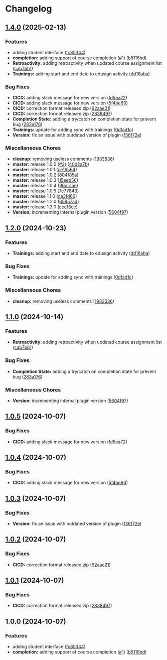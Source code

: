 # Changelog

## [1.4.0](https://github.com/Edusign/moodle-mod_edusign/compare/v1.3.0...v1.4.0) (2025-02-13)


### Features

* adding student interface ([fc85344](https://github.com/Edusign/moodle-mod_edusign/commit/fc853448ba931a8ba7ab515fe0b18d2cfb77e84a))
* **completion:** adding support of course completion ([#1](https://github.com/Edusign/moodle-mod_edusign/issues/1)) ([b5116bd](https://github.com/Edusign/moodle-mod_edusign/commit/b5116bdc9c6e3ab9c2aa89a92104976ba1cfcc53))
* **Retroactivity:** adding retroactivity when updated course assignment list ([cab7bb1](https://github.com/Edusign/moodle-mod_edusign/commit/cab7bb130a74e0458525ba182c2341debaadaa73))
* **Trainings:** adding start and end date to edusign activity ([dd16aba](https://github.com/Edusign/moodle-mod_edusign/commit/dd16abaac023660c8527a4f7ce2f891e6d453594))


### Bug Fixes

* **CICD:** adding slack message for new version ([fd5ea72](https://github.com/Edusign/moodle-mod_edusign/commit/fd5ea72f70f70189f91e1643dae90555ebb23fdc))
* **CICD:** adding slack message for new version ([5f4be60](https://github.com/Edusign/moodle-mod_edusign/commit/5f4be60aa853563b89a8d799421b61d25cd070e6))
* **CICD:** correction format released zip ([92aae21](https://github.com/Edusign/moodle-mod_edusign/commit/92aae215aa90837fc9020e3de3c6667d2fde53a8))
* **CICD:** correction format released zip ([2838497](https://github.com/Edusign/moodle-mod_edusign/commit/2838497b23eb9549b47b2796bb3eb3f7db262d93))
* **Completion State:** adding a try/catch on completion state for prevent bug ([283a176](https://github.com/Edusign/moodle-mod_edusign/commit/283a176c3fade7696e7299d944b9820343192438))
* **Trainings:** update for adding sync with trainings ([0dfad1c](https://github.com/Edusign/moodle-mod_edusign/commit/0dfad1c9e110be8ac8a08c6bb5c75d2f678522d6))
* **Version:** fix an issue with outdated version of plugin ([f36f72e](https://github.com/Edusign/moodle-mod_edusign/commit/f36f72ea44af740406020fb58e98e84a71b0c17e))


### Miscellaneous Chores

* **cleanup:** removing useless comments ([1933536](https://github.com/Edusign/moodle-mod_edusign/commit/1933536899ed80f737b53b2c3570835ac6732ce2))
* **master:** release 1.0.0 ([#2](https://github.com/Edusign/moodle-mod_edusign/issues/2)) ([40d2a7b](https://github.com/Edusign/moodle-mod_edusign/commit/40d2a7b0c534882e5cc7beff6f0b351c4ebe5fa1))
* **master:** release 1.0.1 ([ce16564](https://github.com/Edusign/moodle-mod_edusign/commit/ce16564e39b48fdf2c7b037a5cb0babf39100153))
* **master:** release 1.0.2 ([804f85a](https://github.com/Edusign/moodle-mod_edusign/commit/804f85a8f9d9e0b780f725d280b46c5f837eb312))
* **master:** release 1.0.3 ([15eeb56](https://github.com/Edusign/moodle-mod_edusign/commit/15eeb5690a96ec81d4681e7e182c665cfde5c056))
* **master:** release 1.0.4 ([96dc1ae](https://github.com/Edusign/moodle-mod_edusign/commit/96dc1aeed09201f64d0a098cdce15724cd8365f0))
* **master:** release 1.0.5 ([7e77843](https://github.com/Edusign/moodle-mod_edusign/commit/7e778434c90e64b7974d9c439bb7909573c309d5))
* **master:** release 1.1.0 ([ca3fd66](https://github.com/Edusign/moodle-mod_edusign/commit/ca3fd6676d5ba3aba57608e5cf8c12d493d0b95a))
* **master:** release 1.2.0 ([65957ad](https://github.com/Edusign/moodle-mod_edusign/commit/65957ad24ed1235c589bb70b65edf7021000210f))
* **master:** release 1.3.0 ([cce16ee](https://github.com/Edusign/moodle-mod_edusign/commit/cce16ee0374d7c93c410cbb857d4119bc82d6a80))
* **Version:** incrementing internal plugin version ([5604f97](https://github.com/Edusign/moodle-mod_edusign/commit/5604f970432c527db546f0265f89f202177eef84))

## [1.2.0](https://github.com/Edusign/moodle-mod_edusign/compare/v1.1.0...v1.2.0) (2024-10-23)


### Features

* **Trainings:** adding start and end date to edusign activity ([dd16aba](https://github.com/Edusign/moodle-mod_edusign/commit/dd16abaac023660c8527a4f7ce2f891e6d453594))


### Bug Fixes

* **Trainings:** update for adding sync with trainings ([0dfad1c](https://github.com/Edusign/moodle-mod_edusign/commit/0dfad1c9e110be8ac8a08c6bb5c75d2f678522d6))


### Miscellaneous Chores

* **cleanup:** removing useless comments ([1933536](https://github.com/Edusign/moodle-mod_edusign/commit/1933536899ed80f737b53b2c3570835ac6732ce2))

## [1.1.0](https://github.com/Edusign/moodle-mod_edusign/compare/v1.0.5...v1.1.0) (2024-10-14)


### Features

* **Retroactivity:** adding retroactivity when updated course assignment list ([cab7bb1](https://github.com/Edusign/moodle-mod_edusign/commit/cab7bb130a74e0458525ba182c2341debaadaa73))


### Bug Fixes

* **Completion State:** adding a try/catch on completion state for prevent bug ([283a176](https://github.com/Edusign/moodle-mod_edusign/commit/283a176c3fade7696e7299d944b9820343192438))


### Miscellaneous Chores

* **Version:** incrementing internal plugin version ([5604f97](https://github.com/Edusign/moodle-mod_edusign/commit/5604f970432c527db546f0265f89f202177eef84))

## [1.0.5](https://github.com/Edusign/moodle-mod_edusign/compare/v1.0.4...v1.0.5) (2024-10-07)


### Bug Fixes

* **CICD:** adding slack message for new version ([fd5ea72](https://github.com/Edusign/moodle-mod_edusign/commit/fd5ea72f70f70189f91e1643dae90555ebb23fdc))

## [1.0.4](https://github.com/Edusign/moodle-mod_edusign/compare/v1.0.3...v1.0.4) (2024-10-07)


### Bug Fixes

* **CICD:** adding slack message for new version ([5f4be60](https://github.com/Edusign/moodle-mod_edusign/commit/5f4be60aa853563b89a8d799421b61d25cd070e6))

## [1.0.3](https://github.com/Edusign/moodle-mod_edusign/compare/v1.0.2...v1.0.3) (2024-10-07)


### Bug Fixes

* **Version:** fix an issue with outdated version of plugin ([f36f72e](https://github.com/Edusign/moodle-mod_edusign/commit/f36f72ea44af740406020fb58e98e84a71b0c17e))

## [1.0.2](https://github.com/Edusign/moodle-mod_edusign/compare/v1.0.1...v1.0.2) (2024-10-07)


### Bug Fixes

* **CICD:** correction format released zip ([92aae21](https://github.com/Edusign/moodle-mod_edusign/commit/92aae215aa90837fc9020e3de3c6667d2fde53a8))

## [1.0.1](https://github.com/Edusign/moodle-mod_edusign/compare/v1.0.0...v1.0.1) (2024-10-07)


### Bug Fixes

* **CICD:** correction format released zip ([2838497](https://github.com/Edusign/moodle-mod_edusign/commit/2838497b23eb9549b47b2796bb3eb3f7db262d93))

## 1.0.0 (2024-10-07)


### Features

* adding student interface ([fc85344](https://github.com/Edusign/moodle-mod_edusign/commit/fc853448ba931a8ba7ab515fe0b18d2cfb77e84a))
* **completion:** adding support of course completion ([#1](https://github.com/Edusign/moodle-mod_edusign/issues/1)) ([b5116bd](https://github.com/Edusign/moodle-mod_edusign/commit/b5116bdc9c6e3ab9c2aa89a92104976ba1cfcc53))
